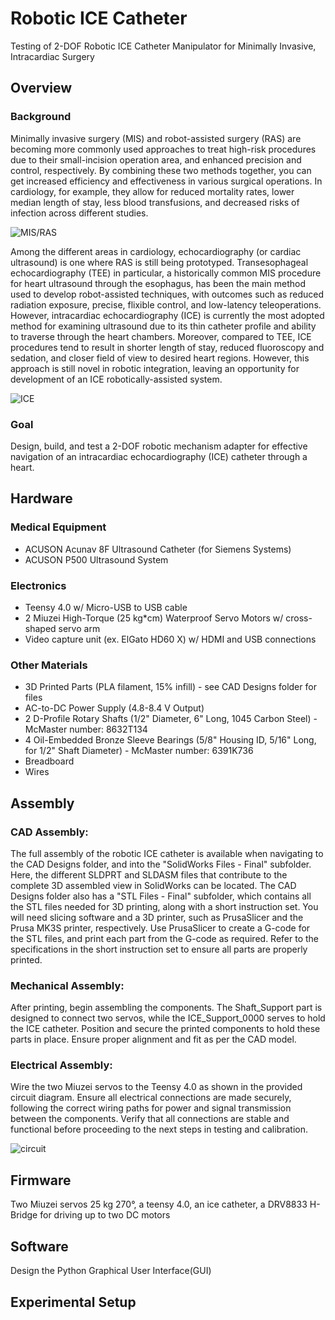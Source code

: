 # Robotic ICE Catheter
Testing of 2-DOF Robotic ICE Catheter Manipulator for Minimally Invasive, Intracardiac Surgery

## Overview 
### Background
Minimally invasive surgery (MIS) and robot-assisted surgery (RAS) are becoming more commonly used approaches to treat high-risk procedures due to their small-incision operation area, and enhanced precision and control, respectively. By combining these two methods together, you can get increased efficiency and effectiveness in various surgical operations. In cardiology, for example, they allow for reduced mortality rates, lower median length of stay, less blood transfusions, and decreased risks of infection across different studies.

![MIS/RAS](https://stgaccinwbsdevlrs01.blob.core.windows.net/newcorporatewbsite/blogs/october2023/detail-main-Robotic-Heart-Surgery.jpeg)

Among the different areas in cardiology, echocardiography (or cardiac ultrasound) is one where RAS is still being  prototyped. Transesophageal echocardiography (TEE) in particular, a historically common MIS procedure for heart ultrasound through the esophagus, has been the main method used to develop robot-assisted techniques, with outcomes such as reduced radiation exposure, precise, flixible control, and low-latency teleoperations. However, intracardiac echocardiography (ICE) is currently the most adopted method for examining ultrasound due to its thin catheter profile and ability to traverse through the heart chambers. Moreover, compared to TEE, ICE procedures tend to result in shorter length of stay, reduced fluoroscopy and sedation, and closer field of view to desired heart regions. However, this approach is still novel in robotic integration, leaving an opportunity for development of an ICE robotically-assisted system.

![ICE](https://www.stryker.com/content/dam/stryker/endoscopy/products/acunav/images/AcuNav_Silo_Shadow_Left.png)
### Goal
Design, build, and test a 2-DOF robotic mechanism adapter for effective navigation of an intracardiac echocardiography (ICE) catheter through a heart.
## Hardware
### Medical Equipment
- ACUSON Acunav 8F Ultrasound Catheter (for Siemens Systems) 
- ACUSON P500 Ultrasound System

### Electronics
- Teensy 4.0 w/ Micro-USB to USB cable
- 2 Miuzei High-Torque (25 kg*cm) Waterproof Servo Motors w/ cross-shaped servo arm
- Video capture unit (ex. ElGato HD60 X) w/ HDMI and USB connections

### Other Materials
- 3D Printed Parts (PLA filament, 15% infill) - see CAD Designs folder for files
- AC-to-DC Power Supply (4.8-8.4 V Output)
- 2 D-Profile Rotary Shafts (1/2" Diameter, 6" Long, 1045 Carbon Steel) - McMaster number: 8632T134
- 4 Oil-Embedded Bronze Sleeve Bearings (5/8" Housing ID, 5/16" Long, for 1/2" Shaft Diameter) - McMaster number: 6391K736
- Breadboard
- Wires

## Assembly
### CAD Assembly:
The full assembly of the robotic ICE catheter is available when navigating to the CAD Designs folder, and into the "SolidWorks Files - Final" subfolder. Here, the different SLDPRT and SLDASM files that contribute to the complete 3D assembled view in SolidWorks can be located. The CAD Designs folder also has a "STL Files - Final" subfolder, which contains all the STL files needed for 3D printing, along with a short instruction set. You will need slicing software and a 3D printer, such as PrusaSlicer and the Prusa MK3S printer, respectively. Use PrusaSlicer to create a G-code for the STL files, and print each part from the G-code as required. Refer to the specifications in the short instruction set to ensure all parts are properly printed.

### Mechanical Assembly:
After printing, begin assembling the components. The Shaft_Support part is designed to connect two servos, while the ICE_Support_0000 serves to hold the ICE catheter. Position and secure the printed components to hold these parts in place. Ensure proper alignment and fit as per the CAD model.

### Electrical Assembly:
Wire the two Miuzei servos to the Teensy 4.0 as shown in the provided circuit diagram. Ensure all electrical connections are made securely, following the correct wiring paths for power and signal transmission between the components. Verify that all connections are stable and functional before proceeding to the next steps in testing and calibration.

![circuit](https://github.com/user-attachments/assets/4ba8add6-169e-4741-865c-dd9f1d21a488)


## Firmware
Two Miuzei servos 25 kg 270°, a teensy 4.0, an ice catheter, a DRV8833 H-Bridge for driving up to two DC motors

## Software
Design the Python Graphical User Interface(GUI) 

## Experimental Setup
